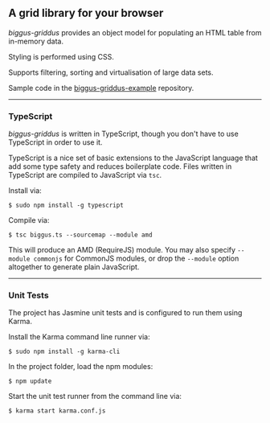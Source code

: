 ## A grid library for your browser

_biggus-griddus_ provides an object model for populating an HTML table from in-memory data.

Styling is performed using CSS.

Supports filtering, sorting and virtualisation of large data sets.

Sample code in the [biggus-griddus-example](https://github.com/drewnoakes/biggus-griddus-example) repository.

---

### TypeScript

_biggus-griddus_ is written in TypeScript, though you don't have to use TypeScript in order to use it.

TypeScript is a nice set of basic extensions to the JavaScript language that add some type safety and
reduces boilerplate code. Files written in TypeScript are compiled to JavaScript via `tsc`.

Install via:

    $ sudo npm install -g typescript

Compile via:

    $ tsc biggus.ts --sourcemap --module amd

This will produce an AMD (RequireJS) module. You may also specify `--module commonjs` for CommonJS modules, or
drop the `--module` option altogether to generate plain JavaScript.

---

### Unit Tests

The project has Jasmine unit tests and is configured to run them using Karma.

Install the Karma command line runner via:

    $ sudo npm install -g karma-cli

In the project folder, load the npm modules:

    $ npm update

Start the unit test runner from the command line via:

    $ karma start karma.conf.js
